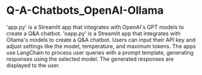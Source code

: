 # Q-A-Chatbots_OpenAI-Ollama

'app.py' is a Streamlit app that integrates with OpenAI's GPT models to create a Q&A chatbot. 'oapp.py' is a Streamlit app that integrates with Ollama's models to create a Q&A chatbot. Users can input their API key and adjust settings like the model, temperature, and maximum tokens. The apps use LangChain to process user queries with a prompt template, generating responses using the selected model. The generated responses are displayed to the user.






